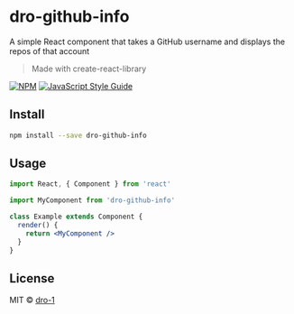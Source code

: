 # dro-github-info
A simple React component that takes a GitHub username and displays the repos of that account

> Made with create-react-library

[![NPM](https://img.shields.io/npm/v/first-library.svg)](https://www.npmjs.com/package/dro-github-info) [![JavaScript Style Guide](https://img.shields.io/badge/code_style-standard-brightgreen.svg)](https://standardjs.com)

## Install

```bash
npm install --save dro-github-info
```

## Usage

```jsx
import React, { Component } from 'react'

import MyComponent from 'dro-github-info'

class Example extends Component {
  render() {
    return <MyComponent />
  }
}
```

## License

MIT © [dro-1](https://github.com/dro-1)
